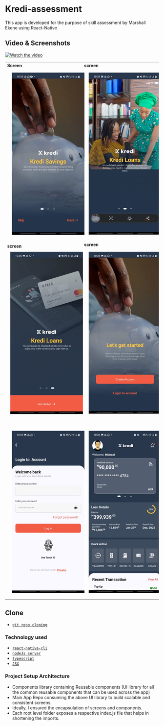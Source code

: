 # Kredi-assessment

This app is developed for the purpose of skill assessment by Marshall Ekene using React-Native

## Video & Screenshots
[![Watch the video](https://img.youtube.com/vi/OJH5qdnIfrU/maxresdefault.jpg)](https://youtu.be/OJH5qdnIfrU)
<table >
<tr>
<td>
<b>Screen</b>
<br/>
<img src="m1.jpeg" width="250" alt=" screen 1" style="padding:15px" />
</td>
<td>
<b>screen</b>
<br/>
<img src="m2.jpeg" width="250" alt="screen 2"  style="padding:15px" />
</td>
</tr>
<tr>
<td>
<b>screen</b>
<br/>
<img src="m3.jpeg" width="250" alt="screen 3"  style="padding:10px" />
</td>
<td>
<b>screen</b>
<br/>
<img src="m4.jpeg" width="250" alt="screen 4"  style="padding:15px" />
 </td>
</tr>
<tr>
<td>

<br/>
<img src="m5.jpeg" width="250" alt="screen 5"  style="padding:15px" />
</td>
<td>

<br/>
<img src="m6.jpeg" width="250" alt="screen 6"  style="padding:15px" />
</td>
</tr>
</table>

## Clone

<docgen-index>

* [`git repo cloning`](https://github.com/marshalsoft/kredi-assessment.git)

</docgen-index>

### Technology used
<docgen-index>

* [`react-native-cli`](https://reactnative.dev
)
* [`nodeJs server`](https://nodejs.org)
* [`typescript`](https://www.typescriptlang.org/)
* [`JSX`](https://reactjs.org/docs/introducing-jsx.html)

</docgen-index>

### Project Setup Architecture

* Components library containing Reusable components (UI library for all the common reusable components that can be used across the app)
* Main App Repo consuming the above UI library to build scalable and consistent screens.
* Ideally, I ensured the encapsulation of screens and components.
* Each root level folder exposes a respective index.js file that helps in shortening the imports.




